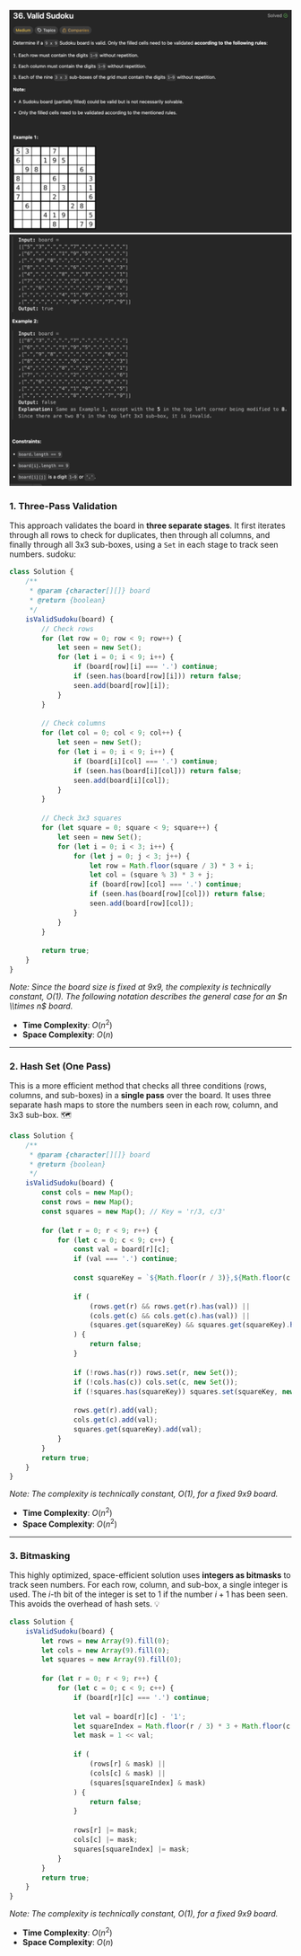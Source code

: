 ![Suduko 1](/asset/images/validSudoku1.png)
![Suduko 2](/asset/images/validSudoku2.png)

### 1\. Three-Pass Validation

This approach validates the board in **three separate stages**. It first iterates through all rows to check for duplicates, then through all columns, and finally through all 3x3 sub-boxes, using a `Set` in each stage to track seen numbers.  sudoku:

```javascript
class Solution {
    /**
     * @param {character[][]} board
     * @return {boolean}
     */
    isValidSudoku(board) {
        // Check rows
        for (let row = 0; row < 9; row++) {
            let seen = new Set();
            for (let i = 0; i < 9; i++) {
                if (board[row][i] === '.') continue;
                if (seen.has(board[row][i])) return false;
                seen.add(board[row][i]);
            }
        }

        // Check columns
        for (let col = 0; col < 9; col++) {
            let seen = new Set();
            for (let i = 0; i < 9; i++) {
                if (board[i][col] === '.') continue;
                if (seen.has(board[i][col])) return false;
                seen.add(board[i][col]);
            }
        }

        // Check 3x3 squares
        for (let square = 0; square < 9; square++) {
            let seen = new Set();
            for (let i = 0; i < 3; i++) {
                for (let j = 0; j < 3; j++) {
                    let row = Math.floor(square / 3) * 3 + i;
                    let col = (square % 3) * 3 + j;
                    if (board[row][col] === '.') continue;
                    if (seen.has(board[row][col])) return false;
                    seen.add(board[row][col]);
                }
            }
        }

        return true;
    }
}
```

*Note: Since the board size is fixed at 9x9, the complexity is technically constant, $O(1)$. The following notation describes the general case for an $n \\times n$ board.*

  * **Time Complexity**: $O(n^2)$
  * **Space Complexity**: $O(n)$

-----

### 2\. Hash Set (One Pass)

This is a more efficient method that checks all three conditions (rows, columns, and sub-boxes) in a **single pass** over the board. It uses three separate hash maps to store the numbers seen in each row, column, and 3x3 sub-box. 🗺️

```javascript
class Solution {
    /**
     * @param {character[][]} board
     * @return {boolean}
     */
    isValidSudoku(board) {
        const cols = new Map();
        const rows = new Map();
        const squares = new Map(); // Key = 'r/3, c/3'

        for (let r = 0; r < 9; r++) {
            for (let c = 0; c < 9; c++) {
                const val = board[r][c];
                if (val === '.') continue;

                const squareKey = `${Math.floor(r / 3)},${Math.floor(c / 3)}`;

                if (
                    (rows.get(r) && rows.get(r).has(val)) ||
                    (cols.get(c) && cols.get(c).has(val)) ||
                    (squares.get(squareKey) && squares.get(squareKey).has(val))
                ) {
                    return false;
                }

                if (!rows.has(r)) rows.set(r, new Set());
                if (!cols.has(c)) cols.set(c, new Set());
                if (!squares.has(squareKey)) squares.set(squareKey, new Set());

                rows.get(r).add(val);
                cols.get(c).add(val);
                squares.get(squareKey).add(val);
            }
        }
        return true;
    }
}
```

*Note: The complexity is technically constant, $O(1)$, for a fixed 9x9 board.*

  * **Time Complexity**: $O(n^2)$
  * **Space Complexity**: $O(n^2)$

-----

### 3\. Bitmasking

This highly optimized, space-efficient solution uses **integers as bitmasks** to track seen numbers. For each row, column, and sub-box, a single integer is used. The $i$-th bit of the integer is set to 1 if the number $i+1$ has been seen. This avoids the overhead of hash sets. 💡

```javascript
class Solution {
    isValidSudoku(board) {
        let rows = new Array(9).fill(0);
        let cols = new Array(9).fill(0);
        let squares = new Array(9).fill(0);

        for (let r = 0; r < 9; r++) {
            for (let c = 0; c < 9; c++) {
                if (board[r][c] === '.') continue;

                let val = board[r][c] - '1';
                let squareIndex = Math.floor(r / 3) * 3 + Math.floor(c / 3);
                let mask = 1 << val;

                if (
                    (rows[r] & mask) ||
                    (cols[c] & mask) ||
                    (squares[squareIndex] & mask)
                ) {
                    return false;
                }

                rows[r] |= mask;
                cols[c] |= mask;
                squares[squareIndex] |= mask;
            }
        }
        return true;
    }
}
```

*Note: The complexity is technically constant, $O(1)$, for a fixed 9x9 board.*

  * **Time Complexity**: $O(n^2)$
  * **Space Complexity**: $O(n)$
